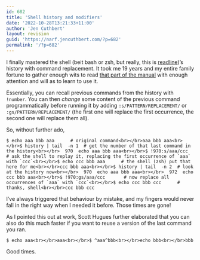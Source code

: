 ```yaml
---
id: 682
title: 'Shell history and modifiers'
date: '2022-10-28T13:21:33+11:00'
author: 'Jen Cuthbert'
layout: revision
guid: 'https://narf.jencuthbert.com/?p=682'
permalink: '/?p=682'
---
```


I finally mastered the shell (beit bash or zsh, but really, this is [readline](https://linux.die.net/man/3/readline))’s history with command replacement. It took me 19 years and my entire family fortune to gather enough wits to read [that part of the manual](https://linux.die.net/man/3/history) with enough attention and will as to learn to use it.

Essentially, you can recall previous commands from the history with `!number`. You can then *change* some content of the previous command <span class="result__url__full">programmatically</span> before running it by adding `:s/PATTERN/REPLACEMENT/` or `:gs/PATTERN/REPLACEMENT/` (the first one will replace the first occurrence, the second one will replace them all).

So, without further ado,

```
$ echo aaa bbb aaa      # original command<br></br>aaa bbb aaa<br></br>$ history | tail  -n 1  # get the number of that last command in the history<br></br>  970  echo aaa bbb aaa<br></br>$ !970:s/aaa/ccc        # ask the shell to replay it, replacing the first occurrence of `aaa` with `ccc`<br></br>$ echo ccc bbb aaa      # the shell (zsh) put that here for me<br></br>ccc bbb aaa<br></br>$ history | tail  -n 2  # look at the history now<br></br>  970  echo aaa bbb aaa<br></br>  972  echo ccc bbb aaa<br></br>$ !970:gs/aaa/ccc       # now replace all occurrences of `aaa` with `ccc`<br></br>$ echo ccc bbb ccc      # thanks, shell<br></br>ccc bbb ccc
```

I’ve always triggered that behaviour by mistake, and my fingers would never fall in the right way when I needed it before. Those times are gone!

As I pointed this out at work, Scott Hugues further elaborated that you can also do this much faster if you want to reuse a version of the last command you ran.

```
$ echo aaa<br></br>aaa<br></br>$ ^aaa^bbb<br></br>echo bbb<br></br>bbb
```

Good times.